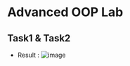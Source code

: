 # Advanced OOP Lab

## Task1 & Task2
- Result :
![image](https://user-images.githubusercontent.com/72529306/141955933-e2bcd09a-243b-4fb8-9008-198bce5d5f17.png)
